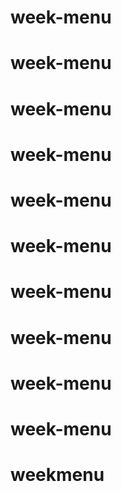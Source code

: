 # week-menu
# week-menu
# week-menu
# week-menu
# week-menu
# week-menu
# week-menu
# week-menu
# week-menu
# week-menu
# weekmenu
